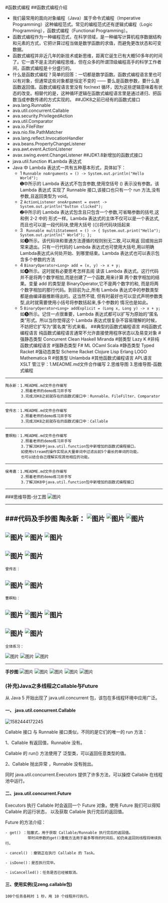 #函数式编程
##函数式编程介绍
* 我们最常用的面向对象编程（Java）属于命令式编程（Imperative Programming）这种编程范式。常见的编程范式还有逻辑式编程（Logic Programming），函数式编程（Functional Programming）。
* 函数式编程作为一种编程范式，在科学领域，是一种编写计算机程序数据结构和元素的方式，它把计算过程当做是数学函数的求值，而避免更改状态和可变数据。
* 函数式编程并非近几年的新技术或新思维，距离它诞生已有大概50多年的时间了。它一直不是主流的编程思维，但在众多的所谓顶级编程高手的科学工作者间，函数式编程是十分盛行的。
* 什么是函数式编程？简单的回答：一切都是数学函数。函数式编程语言里也可以有对象，但通常这些对象都是恒定不变的 —— 要么是函数参数，要什么是函数返回值。函数式编程语言里没有 for/next 循环，因为这些逻辑意味着有状态的改变。相替代的是，这种循环逻辑在函数式编程语言里是通过递归、把函数当成参数传递的方式实现的。
##JDK8之前已经有的函数式接口
* ava.lang.Runnable
* ava.util.concurrent.Callable
* ava.security.PrivilegedAction 
* ava.util.Comparator
* ava.io.FileFilter
* ava.nio.ﬁle.PathMatcher
* ava.lang.reﬂect.InvocationHandler
* ava.beans.PropertyChangeListener
* ava.awt.event.ActionListener
* avax.swing.event.ChangeListener
##JDK1.8新增加的函数式接口
* java.util.function
#Lambda 表达式
* Java 中 Lambda 表达式一共有五种基本形式，具体如下：
   * 1 
``` Runnable noArguments = () -> System.out.println("Hello World"); ``` <br>
➊中所示的 Lambda 表达式不包含参数,使用空括号 () 表示没有参数。该 Lambda 表达式 实现了 Runnable 接口,该接口也只有一个 run 方法,没有参数,且返回类型为 void。
   * 2
   ``` ActionListener oneArgument = event -> System.out.println("button clicked"); ``` <br>
   ➋中所示的 Lambda 表达式包含且只包含一个参数,可省略参数的括号,这和例 2-2 中的 形式一样。Lambda 表达式的主体不仅可以是一个表达式,而且也可以是一段代码块,使用大括号 ({})将代码块括起来
   * 3 ``` 
         Runnable multiStatement = () -> {
                  System.out.print("Hello");
                  System.out.println(" World");
              }; 
         ```  <br>
         如➌所示。该代码块和普通方法遵循的规则别无二致,可以用返 回或抛出异常来退出。只有一行代码的 Lambda 表达式也可使用大括号,用以明确 Lambda表达式从何处开始、到哪里结束。Lambda 表达式也可以表示包含多个参数的方法
   * 4
  ```BinaryOperator<Long> add = (x, y) -> x + y;``` <br>
  如➍所示。这时就有必要思考怎样去阅 读该 Lambda 表达式。这行代码并不是将两个数字相加,而是创建了一个函数,用来计算 两个数字相加的结果。变量 add 的类型是 BinaryOperator,它不是两个数字的和, 而是将两个数字相加的那行代码。到目前为止,所有 Lambda 表达式中的参数类型都是由编译器推断得出的。这当然不错, 但有时最好也可以显式声明参数类型,此时就需要使用小括号将参数括起来,多个参数的 情况也是如此。
  * 5
  ```BinaryOperator<Long> addExplicit = (Long x, Long y) -> x + y;```<br>
  如➎所示。记住一点很重要，Lambda 表达式都可以扩写为原始的“匿名类”形式。所以当你觉得这个 Lambda 表达式很复杂不容易理解的时候，不妨把它扩写为“匿名类”形式来看。
  ##典型的函数式编程语言
   #纯函数式编程语言
      纯函数式编程语言通常不允许直接使用程序状态以及易变对象
   #强静态类型
   Concurrent Clean
   Haskell
   Miranda
   #弱类型
   Lazy K
   #非纯函数式编程语言
     #强静态类型
   F#
   ML
   OCaml
   Scala
    #静态类型
   Typed Racket
    #强动态类型
   Scheme
   Racket
   Clojure
   Lisp
   Erlang
   LOGO
   Mathematica
   R
   #弱类型
   Unlambda
   #其他函数式编程语言
   APL语言 XSLT
 管江宇：1.MEADME.md文件合作编写
           2.思维导图
           3.思维导图-函数式编程
---
    陶永新：1.MEADME.md文件合作编写
           2.照着老师的demo练习并手写
           3.完成JDK8之前就存在的函数式接口中：Runnable、FileFilter、Comparator
---
    曾传志：1.MEADME.md文件合作编写
           2.照着老师的demo练习并手写
           3.完成JDK8之前就存在的函数式接口中：Callable
---
    曹暝桕：1.MEADME.md文件合作编写
           2.照着老师的demo练习并手写
           3.了解JDK8中java.util.function包中新增加的函数式编程接口，
           如使用stream的操作实现从大量单词中过滤出前5个最长的单词的功能，
           也可以结合自己理解实现其他相应的功能。
---
    侯粤嘉：1.MEADME.md文件合作编写
           2.照着老师的demo练习并手写
           3.了解JDK8中java.util.function包中新增加的函数式编程接口
---
###思维导图-分工图
![图片](https://uploader.shimo.im/f/DqI1ad5vOX4nrbBr.png!thumbnail)

---
###代码及手抄图
    陶永新：
![图片](https://uploader.shimo.im/f/t0orbo95g2gBbuS1.png!thumbnail)
![图片](https://uploader.shimo.im/f/ZQKgsHw0p04geozu.png!thumbnail)
![图片](https://uploader.shimo.im/f/rYjJaVv4CV4Tv7eQ.png!thumbnail)
---
![图片](https://uploader.shimo.im/f/Y4BKdXMU37QI2hVH.png!thumbnail)
![图片](https://uploader.shimo.im/f/MSukNr9a13MILORf.png!thumbnail)
![图片](https://uploader.shimo.im/f/LriwTvAyXYc1Oa8N.png!thumbnail)
---
![图片](https://uploader.shimo.im/f/70sCgcfKc1AzgfFp.png!thumbnail)
![图片](https://uploader.shimo.im/f/cwHphzWUzV0VEaVH.png!thumbnail)
---
    曾传志：
![图片](https://uploader.shimo.im/f/GoNkXmx7kJgR4JBi.png!thumbnail)
![图片](https://uploader.shimo.im/f/ICHy7DNnRaIxol0C.png!thumbnail)
---
    曹瞑桕：
![图片](https://uploader.shimo.im/f/eE04xguhkWc8lh3E.png!thumbnail)
![图片](https://uploader.shimo.im/f/ULOppnyRWBEKDA8W.png!thumbnail)
![图片](https://uploader.shimo.im/f/8JhSc47uGREDbDA1.png!thumbnail)
---
![图片](https://uploader.shimo.im/f/Ppr74oaVTDMzUkdg.png!thumbnail)
![图片](https://uploader.shimo.im/f/bGvmjSHKe4MTP0oD.png!thumbnail)
---
    全体练习：
![图片](https://uploader.shimo.im/f/fv7iX1en7bwFw2nm.png!thumbnail)
![图片](https://uploader.shimo.im/f/uu4HVxh1tKIHV6WV.png!thumbnail)
![图片](https://uploader.shimo.im/f/bF7iVMaUGiUxtMht.png!thumbnail)

---
**手抄图**
![图片](https://uploader.shimo.im/f/tHIA8pTQGLYXPHym.jpg!thumbnail)
![图片](https://uploader.shimo.im/f/IgPhpYckgJIhcqlr.jpg!thumbnail)
![图片](https://uploader.shimo.im/f/PxRL9mVql2kjhHKk.jpg!thumbnail)
![图片](https://uploader.shimo.im/f/Kt8F9DU8Idwtvl5U.jpg!thumbnail)
![图片](https://uploader.shimo.im/f/VKziLMkzbqUmTi0x.jpg!thumbnail)



### (补充)Java之多线程之Callable与Future

从 Java 5 开始出现了 java.util.concurrent 包，该包在多线程环境中应用广泛。

#### 一、 java.util.concurrent.Callable

![1582444172245](https://ae01.alicdn.com/kf/U2cdda50f6e1343ae858346a513764b2eA.png)

Callable 接口 与 Runnable 接口类似，不同的是它们的唯一的 run 方法：

1、Callable 有返回值，Runnable 没有。

Callable 的 run() 方法使用了 泛型类，可以返回任意类型的值。

2、Callable 抛出异常 ，Runnable 没有抛出。

同时 java.util.concurrent.Executors 提供了许多方法，可以操控 Callable 在线程池中运行。

#### 二、java.util.concurrent.Future

Executors 执行 Callable 时会返回一个 Future 对象。使用 Future 我们可以得知 Callable 的运行状态，
以及获取 Callable 执行完后的返回值。

Future 的方法介绍：

    - get() ：阻塞式，用于获取 Callable/Runnable 执行完后的返回值。
              带时间参数的get()重载方法用于最多等待的时间后，如仍未返回则线程将继续执行。
    
    - cancel() ：撤销正在执行 Callable 的 Task。
    
    - isDone()：是否执行完毕。
    
    - isCancelled()：任务是否已经被取消。

#### 三、使用实例(见zeng.callable包)

    100个任务各耗时 1 秒，用 10 个线程并行执行。
